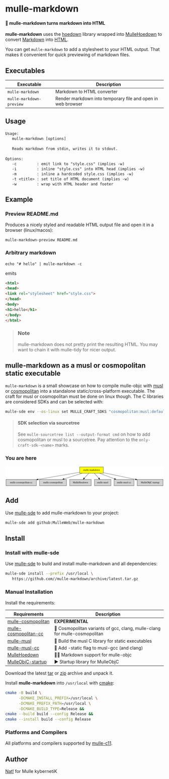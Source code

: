 # mulle-markdown

#### 👯 mulle-markdown turns markdown into HTML

**mulle-markdown** uses the [hoedown](//github.com/hoedown/hoedown)
library wrapped into [MulleHoedown](//github.com/MulleWeb/MulleHoedown) to
convert [Markdown](//en.wikipedia.org/wiki/Markdown) into
[HTML](https://en.wikipedia.org/wiki/HTML).

You can get `mulle-markdown` to add a stylesheet to your HTML output. That
makes it convenient for quick previewing of markdown files.


## Executables

| Executable               | Description                                                 |
|--------------------------|-------------------------------------------------------------|
| `mulle-markdown`         | Markdown to HTML converter                                  |
| `mulle-markdown-preview` | Render markdown into temporary file and open in web browser |




## Usage

```
Usage:
   mulle-markdown [options]

   Reads markdown from stdin, writes it to stdout.

Options:
   -c         : emit link to "style.css" (implies -w)
   -i         : inline "style.css" into HTML head (implies -w)
   -m         : inline a hardcoded style.css (implies -w)
   -t <title> : set title of HTML document (implies -w)
   -w         : wrap with HTML header and footer
```


## Example

### Preview README.md

Produces a nicely styled and readable HTML output file and open it in a
browser (linux/macos):


``` console
mulle-markdown-preview README.md
```

### Arbitrary markdown

```console
echo "# hello" | mulle-markdown -c
```

emits

```html
<html>
<head>
<link rel="stylesheet" href="style.css">
</head>
<body>
<h1>hello</h1>
</body>
</html>
```

> ### Note
>
> mulle-markdown does not pretty print the resulting HTML. You may want to
> chain it with mulle-tidy for nicer output.


## mulle-markdown as a musl or cosmopolitan static executable

`mulle-markdown` is a small showcase on how to compile mulle-objc with
[musl](//musl.libc.org) or [cosmopolitan](//justine.lol/cosmopolitan/index.html)
into a standalone static/cross-platform executable. The craft for musl or
cosmopolitan must be done on linux though.
The C libraries are considered SDKs and can be selected with:

``` sh
mulle-sde env --os-linux set MULLE_CRAFT_SDKS "cosmopolitan:musl:default"
```
> #### SDK selection via sourcetree
>
> See `mulle-sourcetree list --output-format cmd` on how to add cosmopolitan or
> musl to a sourcetree. Pay attention to the `only-craft-sdk-<name>`
> marks.
>


### You are here

![Overview](overview.dot.svg)


## Add

Use [mulle-sde](//github.com/mulle-sde) to add mulle-markdown to your project:

``` sh
mulle-sde add github:MulleWeb/mulle-markdown
```

## Install

### Install with mulle-sde

Use [mulle-sde](//github.com/mulle-sde) to build and install mulle-markdown and all dependencies:

``` sh
mulle-sde install --prefix /usr/local \
   https://github.com//mulle-markdown/archive/latest.tar.gz
```

### Manual Installation

Install the requirements:

| Requirements                                 | Description
|----------------------------------------------|-----------------------
| [mulle-cosmopolitan](https://github.com/mulle-cc/mulle-cosmopolitan)             | **EXPERIMENTAL**
| [mulle-cosmopolitan-cc](https://github.com/mulle-cc/mulle-cosmopolitan-cc)             | 🎪 Cosmopolitan variants of gcc, clang, mulle-clang for mulle-cosmopolitan
| [mulle-musl](https://github.com/mulle-cc/mulle-musl)             | 🐚 Build the musl C library for static executables
| [mulle-musl-cc](https://github.com/mulle-cc/mulle-musl-cc)             | 🐚 Add -static flag to musl-gcc (and clang)
| [MulleHoedown](https://github.com/MulleWeb/MulleHoedown)             | 💃🏼 Markdown support for mulle-objc
| [MulleObjC-startup](https://github.com/mulle-objc/MulleObjC-startup)             | ▶️  Startup library for MulleObjC

Download the latest [tar](https://github.com/MulleWeb/mulle-markdown/archive/refs/tags/latest.tar.gz) or [zip](https://github.com/MulleWeb/mulle-markdown/archive/refs/tags/latest.zip) archive and unpack it.

Install **mulle-markdown** into `/usr/local` with [cmake](https://cmake.org):

``` sh
cmake -B build \
      -DCMAKE_INSTALL_PREFIX=/usr/local \
      -DCMAKE_PREFIX_PATH=/usr/local \
      -DCMAKE_BUILD_TYPE=Release &&
cmake --build build --config Release &&
cmake --install build --config Release
```

### Platforms and Compilers

All platforms and compilers supported by
[mulle-c11](//github.com/mulle-c/mulle-c11).


## Author

[Nat!](https://mulle-kybernetik.com/weblog) for Mulle kybernetiK  

